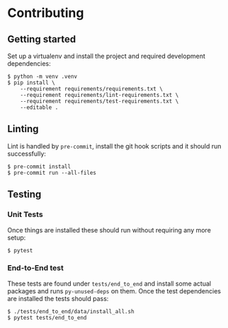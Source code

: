 # Contributing

## Getting started

Set up a virtualenv and install the project and required development
dependencies:

``` console
$ python -m venv .venv
$ pip install \
    --requirement requirements/requirements.txt \
    --requirement requirements/lint-requirements.txt \
    --requirement requirements/test-requirements.txt \
    --editable .
```

## Linting

Lint is handled by `pre-commit`, install the git hook scripts and it should run
successfully:

``` console
$ pre-commit install
$ pre-commit run --all-files
```

## Testing

### Unit Tests

Once things are installed these should run without requiring any more setup:

``` console
$ pytest
```

### End-to-End test

These tests are found under `tests/end_to_end` and install some actual packages
and runs `py-unused-deps` on them. Once the test dependencies are installed the
tests should pass:

``` console
$ ./tests/end_to_end/data/install_all.sh
$ pytest tests/end_to_end
```
